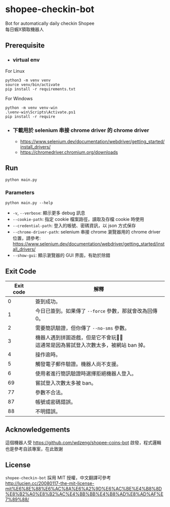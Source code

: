 ﻿# shopee-checkin-bot
Bot for automatically daily checkin Shopee <br>
每日蝦X領取機器人

## Prerequisite

- ### virtual env
For Linux
```
python3 -m venv venv
source venv/bin/activate
pip install -r requirements.txt
```
For Windows
```
python -m venv venv-win
.\venv-win\Scripts\Activate.ps1
pip install -r require
```

- ### 下載用於 selenium 串接 chrome driver 的 chrome driver
    * https://www.selenium.dev/documentation/webdriver/getting_started/install_drivers/
    * https://chromedriver.chromium.org/downloads


## Run
```
python main.py
```

### Parameters
```
python main.py --help
```

- `-v`, `--verbose`: 顯示更多 debug 訊息
- `--cookie-path`: 指定 cookie 檔案路徑，讀取及存檔 cookie 時使用
- `--credential-path`: 登入的帳號、密碼資訊，以 json 方式保存
- `--chrome-driver-path`: selenium 串接 chrome 瀏覽器用的 chrome driver 位置，請參考: https://www.selenium.dev/documentation/webdriver/getting_started/install_drivers/
- `--show-gui`: 顯示瀏覽器的 GUI 界面，有助於除錯


## Exit Code

| Exit code | 解釋 |
| --------- | ----------- |
| 0         | 簽到成功。    |
| 1         | 今日已簽到。如果傳了 `--force` 參數，那就會改為回傳 0。 |
| 2         | 需要簡訊驗證，但你傳了 `--no-sms` 參數。 |
| 3         | 機器人遇到拼圖遊戲，但是它不會玩🥺🥺<br> 這通常是因為嘗試登入次數太多，被網站 ban 掉。 |
| 4         | 操作逾時。 |
| 5         | 觸發電子郵件驗證。機器人尚不支援。 |
| 6         | 使用者進行簡訊驗證時選擇拒絕機器人登入。 |
| 69        | 嘗試登入次數太多被 ban。 |
| 77        | 參數不合法。 |
| 87        | 帳號或密碼錯誤。 |
| 88        | 不明錯誤。 |


## Acknowledgements
這個機器人受 https://github.com/wdzeng/shopee-coins-bot 啟發，程式邏輯也是參考自該專案，在此致謝

## License
`shopee-checkin-bot` 採用 MIT 授權，中文翻譯可參考 http://lucien.cc/20080117-the-mit-license-mit%E6%8E%88%E6%AC%8A%E6%A2%9D%E6%AC%BE%E4%B8%8D%E8%B2%A0%E8%B2%AC%E4%BB%BB%E4%B8%AD%E8%AD%AF%E7%89%88/